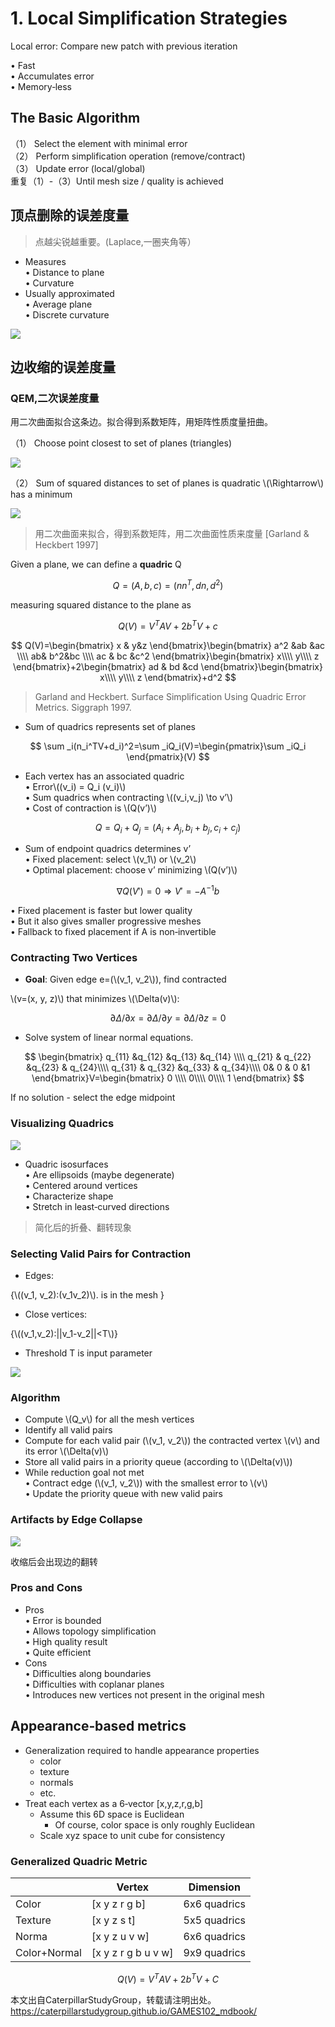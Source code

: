 # 1. Local Simplification Strategies    

Local error: Compare new patch with previous iteration    

• Fast    
• Accumulates error    
• Memory‐less    


## The Basic Algorithm    

（1） Select the element with minimal error     
（2） Perform simplification operation (remove/contract)     
（3） Update error (local/global)    
重复（1）-（3）Until mesh size / quality is achieved     


## 顶点删除的误差度量

> 点越尖锐越重要。(Laplace,一圈夹角等）  

* Measures    
• Distance to plane    
• Curvature    
* Usually approximated    
• Average plane    
• Discrete curvature    

![](../assets/简化13.png)     


## 边收缩的误差度量 

### QEM,二次误差度量    

用二次曲面拟合这条边。拟合得到系数矩阵，用矩阵性质度量扭曲。    

（1） Choose point closest to set of planes (triangles)    

![](../assets/简化17.png)     


（2） Sum of squared distances to set of planes is quadratic  \\(\Rightarrow\\)  has a minimum     

![](../assets/简化18.png)     

> 用二次曲面来拟合，得到系数矩阵，用二次曲面性质来度量 [Garland & Heckbert 1997]    

Given a plane, we can define a **quadric** Q    

$$
Q=(A,b,c)=(nn^T,dn,d^2)
$$

measuring squared distance to the plane as    

$$
Q(V)=V^TAV+2b^TV+c
$$

$$
Q(V)=\begin{bmatrix}
x  &  y&z
\end{bmatrix}\begin{bmatrix}
 a^2 &ab  &ac \\\\
  ab&  b^2&bc \\\\
 ac & bc &c^2
\end{bmatrix}\begin{bmatrix}
 x\\\\
 y\\\\
 z
\end{bmatrix}+2\begin{bmatrix}
 ad & bd &cd
\end{bmatrix}\begin{bmatrix}
 x\\\\
 y\\\\
 z
\end{bmatrix}+d^2
$$


> Garland and Heckbert. Surface Simplification Using Quadric Error Metrics. Siggraph 1997.   

* Sum of quadrics represents set of planes   

$$
\sum _i(n_i^TV+d_i)^2=\sum _iQ_i(V)=\begin{pmatrix}\sum _iQ_i
\end{pmatrix}(V)
$$

* Each vertex has an associated quadric     
• Error\\((v_i) = Q_i (v_i)\\)    
• Sum quadrics when contracting \\((v_i,v_j) \to v’\\)   
• Cost of contraction is \\(Q(v’)\\)    

$$
Q=Q_i+Q_j=(A_i+A_j,b_i+b_j,c_i+c_j)
$$

* Sum of endpoint quadrics determines v’    
• Fixed placement: select \\(v_1\\) or \\(v_2\\)   
• Optimal placement: choose v’ minimizing \\(Q(v’)\\)   

$$
\nabla Q({V}' )=0\Rightarrow {V}' =-A^{-1}b
$$

• Fixed placement is faster but lower quality    
• But it also gives smaller progressive meshes    
• Fallback to fixed placement if A is non‐invertible    


### Contracting Two Vertices    

- **Goal**: Given edge e=(\\(v_1, v_2\\)), find contracted    

 \\(v=(x, y, z)\\) that minimizes  \\(\Delta(v)\\):    

$$
\partial \Delta / \partial x=\partial \Delta / \partial y=\partial \Delta / \partial z=0 
$$

- Solve system of linear normal equations.    

$$
\begin{bmatrix}
 q_{11} &q_{12}  &q_{13}  &q_{14} \\\\
q_{21}  & q_{22} &q_{23}  & q_{24}\\\\
q_{31}  & q_{32} &q_{33}  & q_{34}\\\\
  0& 0 & 0 &1
\end{bmatrix}V=\begin{bmatrix}
0 \\\\
 0\\\\
 0\\\\
1
\end{bmatrix}
$$

If no solution - select the edge midpoint    



### Visualizing Quadrics    

![](../assets/简化19.png)     

* Quadric isosurfaces    
• Are ellipsoids (maybe degenerate)    
• Centered around vertices     
• Characterize shape    
• Stretch in least‐curved directions    


> 简化后的折叠、翻转现象     

### Selecting Valid Pairs for Contraction    

- Edges:   


{\\((v_1, v_2):(v_1v_2)\\). is in the mesh }     


- Close vertices:   

{\\((v_1,v_2):||v_1-v_2||<T\\)}

- Threshold T is input parameter     

![](../assets/简化20.png)     

### Algorithm    

- Compute \\(Q_v\\) for all the mesh vertices    
- Identify all valid pairs   
- Compute for each valid pair (\\(v_1, v_2\\)) the contracted vertex \\(v\\) and its error  \\(\Delta(v)\\)    
- Store all valid pairs in a priority queue (according to  \\(\Delta(v)\\))    
- While reduction goal not met    
• Contract edge (\\(v_1, v_2\\))  with the smallest error to \\(v\\)       
• Update the priority queue with new valid pairs     


### Artifacts by Edge Collapse    

![](../assets/简化21.png)     

收缩后会出现边的翻转

### Pros and Cons    

* Pros    
• Error is bounded    
• Allows topology simplification    
• High quality result    
• Quite efficient    
* Cons    
• Difficulties along boundaries    
• Difficulties with coplanar planes    
• Introduces new vertices not present in the original mesh    


## Appearance‐based metrics    

- Generalization required to handle appearance properties    
  - color    
  - texture    
  - normals    
  - etc.    
- Treat each vertex as a 6‐vector [x,y,z,r,g,b]    
  - Assume this 6D space is Euclidean    
    - Of course, color space is only roughly Euclidean    
  - Scale xyz space to unit cube for consistency     



### Generalized Quadric Metric    


|        |  Vertex  |  Dimension  |
|  ----  | ----  | ----  |
| Color  | [x y z r g b] | 6x6 quadrics |
| Texture  | [x y z s t] | 5x5 quadrics |
| Norma  | [x y z u v w] | 6x6 quadrics |
| Color+Normal  | [x y z r g b u v w] | 9x9 quadrics |   


$$
Q(V)=V^TAV+2b^TV+C
$$

本文出自CaterpillarStudyGroup，转载请注明出处。
https://caterpillarstudygroup.github.io/GAMES102_mdbook/  

